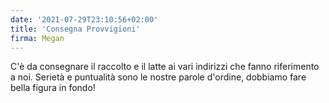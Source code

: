 ```yaml
---
date: '2021-07-29T23:10:56+02:00'
title: 'Consegna Provvigioni'
firma: Megan
---
```


C'è da consegnare il raccolto e il latte ai vari indirizzi che fanno riferimento a noi. Serietà e puntualità sono le nostre parole d'ordine, dobbiamo fare bella figura in fondo!
